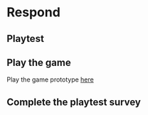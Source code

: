 # Respond
## Playtest

## Play the game
Play the game prototype [here](prototype/TwineGameprototype_GradyHu.html)

## Complete the playtest survey

